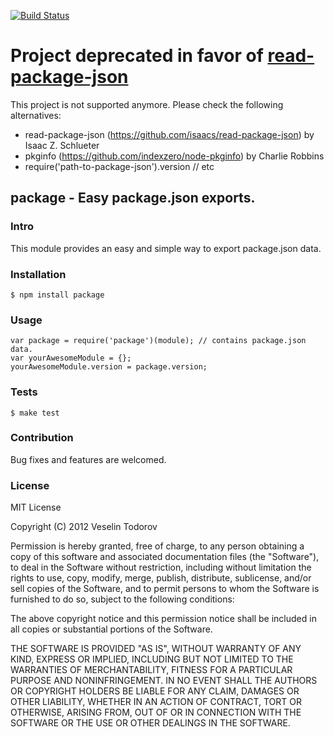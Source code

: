 [![Build Status](https://secure.travis-ci.org/vesln/package.png)](http://travis-ci.org/vesln/package)

# Project deprecated in favor of [read-package-json](https://github.com/isaacs/read-package-json)

This project is not supported anymore. Please check the following alternatives:

- read-package-json (https://github.com/isaacs/read-package-json) by Isaac Z. Schlueter
- pkginfo (https://github.com/indexzero/node-pkginfo) by Charlie Robbins
- require('path-to-package-json').version // etc

## package - Easy package.json exports.

### Intro

This module provides an easy and simple way to export package.json data.

### Installation

	$ npm install package

### Usage

	var package = require('package')(module); // contains package.json data.
	var yourAwesomeModule = {};
	yourAwesomeModule.version = package.version;

### Tests

	$ make test

### Contribution

Bug fixes and features are welcomed.

### License

MIT License

Copyright (C) 2012 Veselin Todorov

Permission is hereby granted, free of charge, to any person obtaining a copy of
this software and associated documentation files (the "Software"), to deal in
the Software without restriction, including without limitation the rights to
use, copy, modify, merge, publish, distribute, sublicense, and/or sell copies
of the Software, and to permit persons to whom the Software is furnished to do
so, subject to the following conditions:

The above copyright notice and this permission notice shall be included in all
copies or substantial portions of the Software.

THE SOFTWARE IS PROVIDED "AS IS", WITHOUT WARRANTY OF ANY KIND, EXPRESS OR
IMPLIED, INCLUDING BUT NOT LIMITED TO THE WARRANTIES OF MERCHANTABILITY,
FITNESS FOR A PARTICULAR PURPOSE AND NONINFRINGEMENT. IN NO EVENT SHALL THE
AUTHORS OR COPYRIGHT HOLDERS BE LIABLE FOR ANY CLAIM, DAMAGES OR OTHER
LIABILITY, WHETHER IN AN ACTION OF CONTRACT, TORT OR OTHERWISE, ARISING FROM,
OUT OF OR IN CONNECTION WITH THE SOFTWARE OR THE USE OR OTHER DEALINGS IN THE
SOFTWARE.
